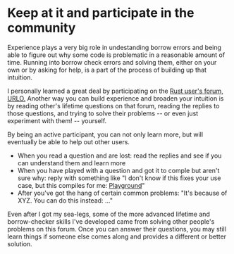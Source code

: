 # Keep at it and participate in the community

Experience plays a very big role in undestanding borrow errors and being able
to figure out why some code is problematic in a reasonable amount of time.
Running into borrow check errors and solving them, either on your own or by
asking for help, is a part of the process of building up that intuition.

I personally learned a great deal by participating on the
[Rust user's forum, URLO.](https://users.rust-lang.org/)  Another way you can
build experience and broaden your intuition is by reading other's lifetime
questions on that forum, reading the replies to those questions, and trying
to solve their problems -- or even just experiment with them! -- yourself.

By being an active participant, you can not only learn more, but will eventually
be able to help out other users.
* When you read a question and are lost: read the replies and see if you can understand them and learn more
* When you have played with a question and got it to comple but aren't sure why: reply with something like
  "I don't know if this fixes your use case, but this compiles for me: [Playground](https://play.rust-lang.org/)"
* After you've got the hang of certain common problems: "It's because of XYZ.  You can do this instead: ..."


Even after I got my sea-legs, some of the more advanced lifetime and borrow-checker skills
I've developed came from solving other people's problems on this forum. Once you can answer
their questions, you may still learn things if someone else comes along and provides a
different or better solution.

